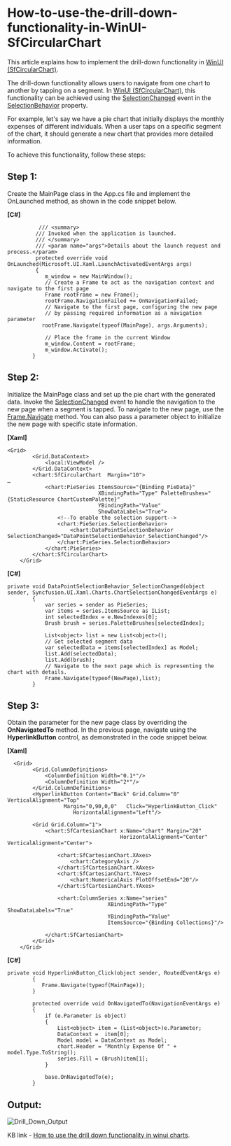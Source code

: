 # How-to-use-the-drill-down-functionality-in-WinUI-SfCircularChart

This article explains how to implement the drill-down functionality in [WinUI (SfCircularChart)](https://help.syncfusion.com/winui/circular-charts/getting-started).

The drill-down functionality allows users to navigate from one chart to another by tapping on a segment. In [WinUI (SfCircularChart)](https://help.syncfusion.com/winui/circular-charts/getting-started), this functionality can be achieved using the [SelectionChanged](https://help.syncfusion.com/cr/winui/Syncfusion.UI.Xaml.Charts.ChartSelectionBehavior.html#Syncfusion_UI_Xaml_Charts_ChartSelectionBehavior_SelectionChanged) event in the [SelectionBehavior](https://help.syncfusion.com/cr/winui/Syncfusion.UI.Xaml.Charts.ChartSeries.html#Syncfusion_UI_Xaml_Charts_ChartSeries_SelectionBehavior) property.


For example, let's say we have a pie chart that initially displays the monthly expenses of different individuals. When a user taps on a specific segment of the chart, it should generate a new chart that provides more detailed information.

To achieve this functionality, follow these steps:

## Step 1: 
Create the MainPage class in the App.cs file and implement the OnLaunched method, as shown in the code snippet below.

**[C#]**

```
          /// <summary>
         /// Invoked when the application is launched.
         /// </summary>
         /// <param name="args">Details about the launch request and process.</param>
         protected override void OnLaunched(Microsoft.UI.Xaml.LaunchActivatedEventArgs args)
         {
            m_window = new MainWindow();
            // Create a Frame to act as the navigation context and navigate to the first page
            Frame rootFrame = new Frame();
            rootFrame.NavigationFailed += OnNavigationFailed;
            // Navigate to the first page, configuring the new page
            // by passing required information as a navigation parameter
           rootFrame.Navigate(typeof(MainPage), args.Arguments);
           
            // Place the frame in the current Window
            m_window.Content = rootFrame;
            m_window.Activate();
        }

```

## Step 2: 
Initialize the MainPage class and set up the pie chart with the generated data. Invoke the [SelectionChanged](https://help.syncfusion.com/cr/maui/Syncfusion.Maui.Charts.ChartSelectionBehavior.html#Syncfusion_Maui_Charts_ChartSelectionBehavior_SelectionChanged) event to handle the navigation to the new page when a segment is tapped.
To navigate to the new page, use the [Frame.Navigate](https://learn.microsoft.com/en-us/windows/windows-app-sdk/api/winrt/microsoft.ui.xaml.controls.frame.navigate?view=windows-app-sdk-1.3#microsoft-ui-xaml-controls-frame-navigate(windows-ui-xaml-interop-typename-system-object-microsoft-ui-xaml-media-animation-navigationtransitioninfo)) method. You can also pass a parameter object to initialize the new page with specific state information.

**[Xaml]**
```
<Grid>
        <Grid.DataContext>
            <local:ViewModel />
        </Grid.DataContext>
        <chart:SfCircularChart  Margin="10">
…
            <chart:PieSeries ItemsSource="{Binding PieData}" 
                             XBindingPath="Type" PaletteBrushes="{StaticResource ChartCustomPalette}"
                             YBindingPath="Value"
                             ShowDataLabels="True">
                <!--To enable the selection support-->
                <chart:PieSeries.SelectionBehavior>
                    <chart:DataPointSelectionBehavior SelectionChanged="DataPointSelectionBehavior_SelectionChanged"/>
                </chart:PieSeries.SelectionBehavior>
            </chart:PieSeries>
        </chart:SfCircularChart>
    </Grid>

```
**[C#]**
```
private void DataPointSelectionBehavior_SelectionChanged(object sender, Syncfusion.UI.Xaml.Charts.ChartSelectionChangedEventArgs e)
        {
            var series = sender as PieSeries;
            var items = series.ItemsSource as IList;
            int selectedIndex = e.NewIndexes[0];
            Brush brush = series.PaletteBrushes[selectedIndex];

            List<object> list = new List<object>();
            // Get selected segment data
            var selectedData = items[selectedIndex] as Model;
            list.Add(selectedData);
            list.Add(brush);
            // Navigate to the next page which is representing the chart with details.
            Frame.Navigate(typeof(NewPage),list);
        }

```

## Step 3:
Obtain the parameter for the new page class by overriding the **OnNavigatedTo** method. In the previous page, navigate using the **HyperlinkButton** control, as demonstrated in the code snippet below.

**[Xaml]**
```
  <Grid>
        <Grid.ColumnDefinitions>
            <ColumnDefinition Width="0.1*"/>
            <ColumnDefinition Width="2*"/>
        </Grid.ColumnDefinitions>
        <HyperlinkButton Content="Back" Grid.Column="0" VerticalAlignment="Top"
                  Margin="0,90,0,0"   Click="HyperlinkButton_Click"
                     HorizontalAlignment="Left"/>

        <Grid Grid.Column="1">
            <chart:SfCartesianChart x:Name="chart" Margin="20"
                                    HorizontalAlignment="Center" VerticalAlignment="Center">
               
                <chart:SfCartesianChart.XAxes>
                    <chart:CategoryAxis />
                </chart:SfCartesianChart.XAxes>
                <chart:SfCartesianChart.YAxes>
                    <chart:NumericalAxis PlotOffsetEnd="20"/>
                </chart:SfCartesianChart.YAxes>

                <chart:ColumnSeries x:Name="series"
                                XBindingPath="Type" ShowDataLabels="True"
                                YBindingPath="Value"
                                ItemsSource="{Binding Collections}"/>

            </chart:SfCartesianChart>
        </Grid>
    </Grid>

```

**[C#]**
```
private void HyperlinkButton_Click(object sender, RoutedEventArgs e)
        {
           Frame.Navigate(typeof(MainPage));
        }

        protected override void OnNavigatedTo(NavigationEventArgs e)
        {
            if (e.Parameter is object)
            {
                List<object> item = (List<object>)e.Parameter;
                DataContext =  item[0];
                Model model = DataContext as Model;
                chart.Header = "Monthly Expense Of " + model.Type.ToString();
                series.Fill = (Brush)item[1];
            }

            base.OnNavigatedTo(e);
        }
```

## Output:
 
![Drill_Down_Output](https://github.com/SyncfusionExamples/How-to-use-the-drill-down-functionality-in-WinUI-Charts/assets/105482474/21c5a8f4-a581-49c4-869e-30cabf3822ad)

KB link - [How to use the drill down functionality in winui charts](https://support.syncfusion.com/kb/article/13011/how-to-use-the-drill-down-functionality-in-winui-chart-sfcircularchart).

